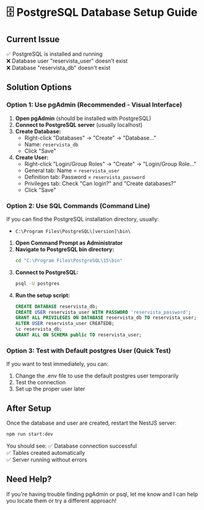 # 🗄️ PostgreSQL Database Setup Guide

## Current Issue
✅ PostgreSQL is installed and running  
❌ Database user "reservista_user" doesn't exist  
❌ Database "reservista_db" doesn't exist  

## Solution Options

### Option 1: Use pgAdmin (Recommended - Visual Interface)

1. **Open pgAdmin** (should be installed with PostgreSQL)
2. **Connect to PostgreSQL server** (usually localhost)
3. **Create Database:**
   - Right-click "Databases" → "Create" → "Database..."
   - Name: `reservista_db`
   - Click "Save"
4. **Create User:**
   - Right-click "Login/Group Roles" → "Create" → "Login/Group Role..."
   - General tab: Name = `reservista_user`
   - Definition tab: Password = `reservista_password`
   - Privileges tab: Check "Can login?" and "Create databases?"
   - Click "Save"

### Option 2: Use SQL Commands (Command Line)

If you can find the PostgreSQL installation directory, usually:
- `C:\Program Files\PostgreSQL\[version]\bin\`

1. **Open Command Prompt as Administrator**
2. **Navigate to PostgreSQL bin directory:**
   ```cmd
   cd "C:\Program Files\PostgreSQL\15\bin"
   ```
3. **Connect to PostgreSQL:**
   ```cmd
   psql -U postgres
   ```
4. **Run the setup script:**
   ```sql
   CREATE DATABASE reservista_db;
   CREATE USER reservista_user WITH PASSWORD 'reservista_password';
   GRANT ALL PRIVILEGES ON DATABASE reservista_db TO reservista_user;
   ALTER USER reservista_user CREATEDB;
   \c reservista_db;
   GRANT ALL ON SCHEMA public TO reservista_user;
   ```

### Option 3: Test with Default postgres User (Quick Test)

If you want to test immediately, you can:
1. Change the .env file to use the default postgres user temporarily
2. Test the connection
3. Set up the proper user later

## After Setup

Once the database and user are created, restart the NestJS server:
```bash
npm run start:dev
```

You should see:
✅ Database connection successful  
✅ Tables created automatically  
✅ Server running without errors  

## Need Help?

If you're having trouble finding pgAdmin or psql, let me know and I can help you locate them or try a different approach!
